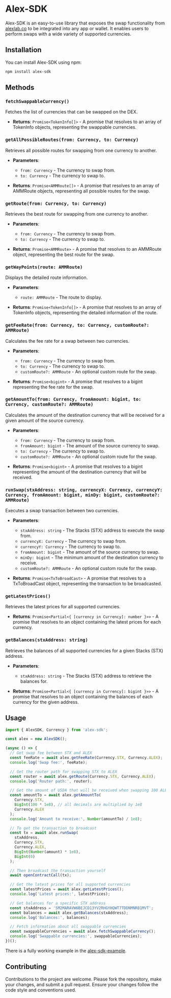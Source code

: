# Alex-SDK

Alex-SDK is an easy-to-use library that exposes the swap functionality from [alexlab.co](https://app.alexlab.co/swap) to be integrated into any app or wallet. It enables users to perform swaps with a wide variety of supported currencies.

## Installation

You can install Alex-SDK using npm:

```bash
npm install alex-sdk
```

## Methods

### `fetchSwappableCurrency()`

Fetches the list of currencies that can be swapped on the DEX.

- **Returns**: `Promise<TokenInfo[]>` - A promise that resolves to an array of TokenInfo objects, representing the swappable currencies.

### `getAllPossibleRoutes(from: Currency, to: Currency)`

Retrieves all possible routes for swapping from one currency to another.

- **Parameters**:

    - `from: Currency` - The currency to swap from.
    - `to: Currency` - The currency to swap to.

- **Returns**: `Promise<AMMRoute[]>` - A promise that resolves to an array of AMMRoute objects, representing all possible routes for the swap.

### `getRoute(from: Currency, to: Currency)`

Retrieves the best route for swapping from one currency to another.

- **Parameters**:

    - `from: Currency` - The currency to swap from.
    - `to: Currency` - The currency to swap to.

- **Returns**: `Promise<AMMRoute>` - A promise that resolves to an AMMRoute object, representing the best route for the swap.

### `getWayPoints(route: AMMRoute)`

Displays the detailed route information.

- **Parameters**:

    - `route: AMMRoute` - The route to display.

- **Returns**: `Promise<TokenInfo[]>` - A promise that resolves to an array of TokenInfo objects, representing the detailed information of the route.

### `getFeeRate(from: Currency, to: Currency, customRoute?: AMMRoute)`

Calculates the fee rate for a swap between two currencies.

- **Parameters**:

    - `from: Currency` - The currency to swap from.
    - `to: Currency` - The currency to swap to.
    - `customRoute?: AMMRoute` - An optional custom route for the swap.

- **Returns**: `Promise<bigint>` - A promise that resolves to a bigint representing the fee rate for the swap.

### `getAmountTo(from: Currency, fromAmount: bigint, to: Currency, customRoute?: AMMRoute)`

Calculates the amount of the destination currency that will be received for a given amount of the source currency.

- **Parameters**:

    - `from: Currency` - The currency to swap from.
    - `fromAmount: bigint` - The amount of the source currency to swap.
    - `to: Currency` - The currency to swap to.
    - `customRoute?: AMMRoute` - An optional custom route for the swap.

- **Returns**: `Promise<bigint>` - A promise that resolves to a bigint representing the amount of the destination currency that will be received.

### `runSwap(stxAddress: string, currencyX: Currency, currencyY: Currency, fromAmount: bigint, minDy: bigint, customRoute?: AMMRoute)`

Executes a swap transaction between two currencies.

- **Parameters**:

    - `stxAddress: string` - The Stacks (STX) address to execute the swap from.
    - `currencyX: Currency` - The currency to swap from.
    - `currencyY: Currency` - The currency to swap to.
    - `fromAmount: bigint` - The amount of the source currency to swap.
    - `minDy: bigint` - The minimum amount of the destination currency to receive.
    - `customRoute?: AMMRoute` - An optional custom route for the swap.

- **Returns**: `Promise<TxToBroadCast>` - A promise that resolves to a TxToBroadCast object, representing the transaction to be broadcasted.

### `getLatestPrices()`

Retrieves the latest prices for all supported currencies.

- **Returns**: `Promise<Partial<{ [currency in Currency]: number }>>` - A promise that resolves to an object containing the latest prices for each currency.

### `getBalances(stxAddress: string)`

Retrieves the balances of all supported currencies for a given Stacks (STX) address.

- **Parameters**:

    - `stxAddress: string` - The Stacks (STX) address to retrieve the balances for.

- **Returns**: `Promise<Partial<{ [currency in Currency]: bigint }>>` - A promise that resolves to an object containing the balances of each currency for the given address.

## Usage

```typescript
import { AlexSDK, Currency } from 'alex-sdk';

const alex = new AlexSDK();

(async () => {
  // Get swap fee between STX and ALEX
  const feeRate = await alex.getFeeRate(Currency.STX, Currency.ALEX);
  console.log('Swap fee:', feeRate);

  // Get the router path for swapping STX to ALEX
  const router = await alex.getRoute(Currency.STX, Currency.ALEX);
  console.log('Router path:', router);

  // Get the amount of USDA that will be received when swapping 100 ALEX
  const amountTo = await alex.getAmountTo(
    Currency.STX,
    BigInt(100 * 1e8), // all decimals are multiplied by 1e8
    Currency.ALEX
  );
  console.log('Amount to receive:', Number(amountTo) / 1e8);

  // To get the transaction to broadcast
  const tx = await alex.runSwap(
    stxAddress,
    Currency.STX,
    Currency.ALEX,
    BigInt(Number(amount) * 1e8),
    BigInt(0)
  );

  // Then broadcast the transaction yourself
  await openContractCall(tx);

  // Get the latest prices for all supported currencies
  const latestPrices = await alex.getLatestPrices();
  console.log('Latest prices:', latestPrices);

  // Get balances for a specific STX address
  const stxAddress = 'SM2MARAVW6BEJCD13YV2RHGYHQWT7TDDNMNRB1MVT';
  const balances = await alex.getBalances(stxAddress);
  console.log('Balances:', balances);

  // Fetch information about all swappable currencies
  const swappableCurrencies = await alex.fetchSwappableCurrency();
  console.log('Swappable currencies:', swappableCurrencies);    
})();
```

There is a fully working example in the [alex-sdk-example](https://github.com/alexgo-io/alex-sdk-example).

## Contributing

Contributions to the project are welcome. Please fork the repository, make your changes, and submit a pull request. Ensure your changes follow the code style and conventions used.
